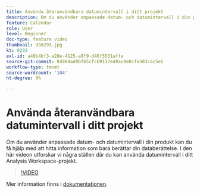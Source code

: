 ```yaml
---
title: Använda återanvändbara datumintervall i ditt projekt
description: Om du använder anpassade datum- och datumintervall i din produkt kan du få hjälp med att hitta information som bara berättar din databerättelse. I den här videon utforskar vi några ställen där du kan använda datumintervall i ditt Analysis Workspace-projekt.
feature: Calendar
role: User
level: Beginner
doc-type: feature video
thumbnail: 338293.jpg
kt: 9293
exl-id: a49b4bf3-a28e-4125-a8f9-d46f5531affa
source-git-commit: 84984ad9bf65cfc69117e40ac0e0cfe503cac5e5
workflow-type: tm+mt
source-wordcount: '104'
ht-degree: 0%

---
```


# Använda återanvändbara datumintervall i ditt projekt

Om du använder anpassade datum- och datumintervall i din produkt kan du få hjälp med att hitta information som bara berättar din databerättelse. I den här videon utforskar vi några ställen där du kan använda datumintervall i ditt Analysis Workspace-projekt.

>[!VIDEO](https://video.tv.adobe.com/v/3447602/?quality=12&learn=on&captions=swe)

Mer information finns i [dokumentationen](https://experienceleague.adobe.com/docs/analytics/analyze/analysis-workspace/components/calendar-date-ranges/calendar.html?lang=sv-SE).
